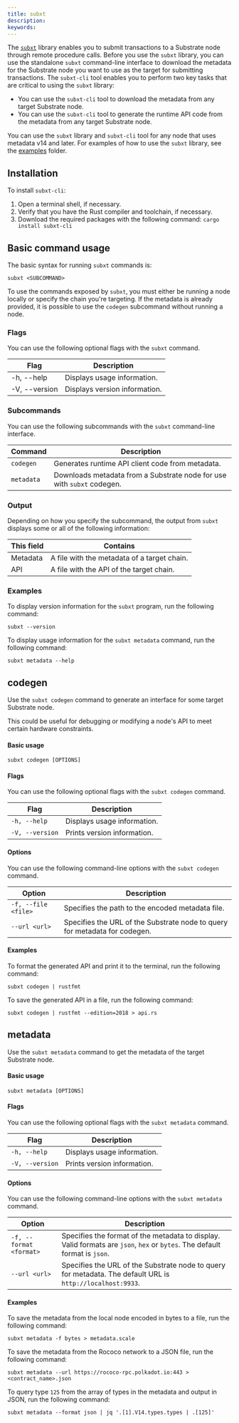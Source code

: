 ```yaml
---
title: subxt
description:
keywords:
---
```


The [`subxt`](https://github.com/paritytech/subxt) library enables you to submit transactions to a Substrate node through remote procedure calls.
Before you use the `subxt` library, you can use the standalone `subxt` command-line interface to download the metadata for the Substrate node you want to use as the target for submitting transactions.
The `subxt-cli` tool enables you to perform two key tasks that are critical to using the `subxt` library:

- You can use the `subxt-cli` tool to download the metadata from any target Substrate node.
- You can use the `subxt-cli` tool to generate the runtime API code from the metadata from any target Substrate node.

You can use the `subxt` library and `subxt-cli` tool for any node that uses metadata v14 and later.
For examples of how to use the `subxt` library, see the [examples](https://github.com/paritytech/subxt/tree/master/examples/examples) folder.

## Installation

To install `subxt-cli`:

1. Open a terminal shell, if necessary.
1. Verify that you have the Rust compiler and toolchain, if necessary.
1. Download the required packages with the following command:
   `cargo install subxt-cli`

## Basic command usage

The basic syntax for running `subxt` commands is:

`subxt <SUBCOMMAND>`

To use the commands exposed by `subxt`, you must either be running a node locally or specify the chain you're targeting.
If the metadata is already provided, it is possible to use the `codegen` subcommand without running a node.

### Flags

You can use the following optional flags with the `subxt` command.

| Flag          | Description                   |
| ------------- | ----------------------------- |
| -h, --help    | Displays usage information.   |
| -V, --version | Displays version information. |

### Subcommands

You can use the following subcommands with the `subxt` command-line interface.

| Command    | Description                                                            |
| ---------- | ---------------------------------------------------------------------- |
| `codegen`  | Generates runtime API client code from metadata.                       |
| `metadata` | Downloads metadata from a Substrate node for use with `subxt` codegen. |

### Output

Depending on how you specify the subcommand, the output from `subxt` displays some or all of the following information:

| This field | Contains                                    |
| ---------- | ------------------------------------------- |
| Metadata   | A file with the metadata of a target chain. |
| API        | A file with the API of the target chain.    |

### Examples

To display version information for the `subxt` program, run the following command:

`subxt --version`

To display usage information for the `subxt metadata` command, run the following command:

`subxt metadata --help`

## codegen

Use the `subxt codegen` command to generate an interface for some target Substrate node.

This could be useful for debugging or modifying a node's API to meet certain hardware constraints.

#### Basic usage

`subxt codegen [OPTIONS]`

#### Flags

You can use the following optional flags with the `subxt codegen` command.

| Flag            | Description                 |
| --------------- | --------------------------- |
| `-h, --help`    | Displays usage information. |
| `-V, --version` | Prints version information. |

#### Options

You can use the following command-line options with the `subxt codegen` command.

| Option              | Description                                                                |
| ------------------- | -------------------------------------------------------------------------- |
| `-f, --file <file>` | Specifies the path to the encoded metadata file.                           |
| `--url <url>`       | Specifies the URL of the Substrate node to query for metadata for codegen. |

#### Examples

To format the generated API and print it to the terminal, run the following command:

`subxt codegen | rustfmt`

To save the generated API in a file, run the following command:

`subxt codegen | rustfmt --edition=2018 > api.rs`

## metadata

Use the `subxt metadata` command to get the metadata of the target Substrate node.

#### Basic usage

`subxt metadata [OPTIONS]`

#### Flags

You can use the following optional flags with the `subxt metadata` command.

| Flag            | Description                 |
| --------------- | --------------------------- |
| `-h, --help`    | Displays usage information. |
| `-V, --version` | Prints version information. |

#### Options

You can use the following command-line options with the `subxt metadata` command.

| Option                  | Description                                                                                                                |
| ----------------------- | -------------------------------------------------------------------------------------------------------------------------- |
| `-f, --format <format>` | Specifies the format of the metadata to display. Valid formats are `json`, `hex` or `bytes`. The default format is `json`. |
| `--url <url>`           | Specifies the URL of the Substrate node to query for metadata. The default URL is `http://localhost:9933`.                 |

#### Examples

To save the metadata from the local node encoded in bytes to a file, run the following command:

`subxt metadata -f bytes > metadata.scale`

To save the metadata from the Rococo network to a JSON file, run the following command:

`subxt metadata --url https://rococo-rpc.polkadot.io:443 > <contract_name>.json`

To query type `125` from the array of types in the metadata and output in JSON, run the following command:

`subxt metadata --format json | jq '.[1].V14.types.types | .[125]'`
